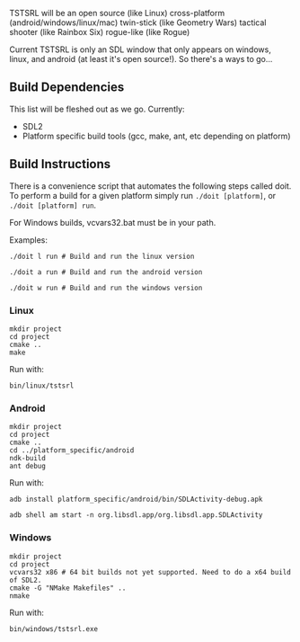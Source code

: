 TSTSRL will be an open source (like Linux) cross-platform (android/windows/linux/mac) twin-stick (like Geometry Wars) tactical shooter (like Rainbox Six) rogue-like (like Rogue)

Current TSTSRL is only an SDL window that only appears on windows, linux, and android (at least it's open source!). So there's a ways to go...

## Build Dependencies ##
This list will be fleshed out as we go. Currently:
* SDL2
* Platform specific build tools (gcc, make, ant, etc depending on platform)

## Build Instructions ##

There is a convenience script that automates the following steps called doit. To perform a build for a given platform simply run `./doit [platform]`, or `./doit [platform] run`.

For Windows builds, vcvars32.bat must be in your path.

Examples:

    ./doit l run # Build and run the linux version

    ./doit a run # Build and run the android version

    ./doit w run # Build and run the windows version

### Linux ###
    mkdir project
    cd project
    cmake ..
    make

Run with:

    bin/linux/tstsrl

### Android ###
    mkdir project
    cd project
    cmake ..
    cd ../platform_specific/android
    ndk-build
    ant debug

Run with:

    adb install platform_specific/android/bin/SDLActivity-debug.apk

    adb shell am start -n org.libsdl.app/org.libsdl.app.SDLActivity

### Windows ###
	mkdir project
	cd project
	vcvars32 x86 # 64 bit builds not yet supported. Need to do a x64 build of SDL2.
	cmake -G "NMake Makefiles" ..
	nmake
	
Run with:

	bin/windows/tstsrl.exe
	
